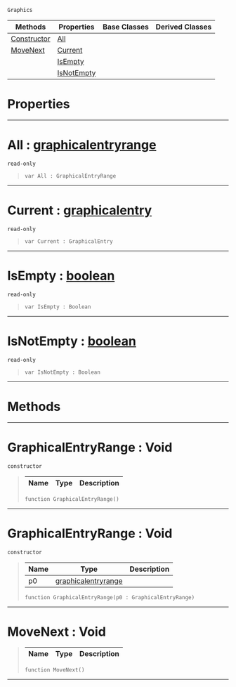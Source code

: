  `Graphics`

|Methods|Properties|Base Classes|Derived Classes|
|---|---|---|---|
|[Constructor](graphicalentryrange.md#graphicalentryrange-void)|[All](graphicalentryrange.md#all-zilch-engine-document)| | |
|[MoveNext](graphicalentryrange.md#movenext-void)|[Current](graphicalentryrange.md#current-zilch-engine-docu)| | |
| |[IsEmpty](graphicalentryrange.md#isempty-zilch-engine-docu)| | |
| |[IsNotEmpty](graphicalentryrange.md#isnotempty-zilch-engine-d)| | |


 #  Properties


---  
 #  All : [graphicalentryrange](graphicalentryrange.md)

 `read-only`

> 
> ```TS:Nada
> var All : GraphicalEntryRange


---  
 #  Current : [graphicalentry](graphicalentry.md)

 `read-only`

> 
> ```TS:Nada
> var Current : GraphicalEntry


---  
 #  IsEmpty : [boolean](../nada_base_types/boolean.md)

 `read-only`

> 
> ```TS:Nada
> var IsEmpty : Boolean


---  
 #  IsNotEmpty : [boolean](../nada_base_types/boolean.md)

 `read-only`

> 
> ```TS:Nada
> var IsNotEmpty : Boolean


---  
 #  Methods


---  
 #  GraphicalEntryRange : Void

 `constructor`

> 
> |Name|Type|Description|
> |---|---|---|
> ```TS:Nada
> function GraphicalEntryRange()
> ``` 


---  
 #  GraphicalEntryRange : Void

 `constructor`

> 
> |Name|Type|Description|
> |---|---|---|
> |p0|[graphicalentryrange](graphicalentryrange.md)| |
> ```TS:Nada
> function GraphicalEntryRange(p0 : GraphicalEntryRange)
> ``` 


---  
 #  MoveNext : Void

> 
> |Name|Type|Description|
> |---|---|---|
> ```TS:Nada
> function MoveNext()
> ``` 


---  
 

 